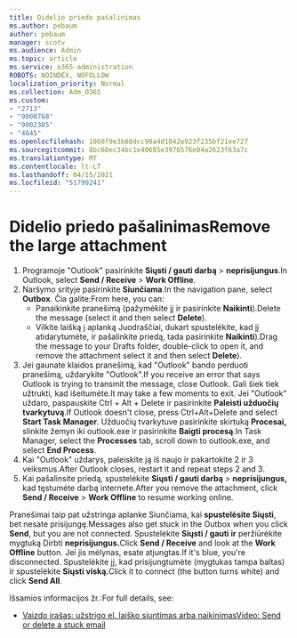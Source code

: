 ```yaml
---
title: Didelio priedo pašalinimas
ms.author: pebaum
author: pebaum
manager: scotv
ms.audience: Admin
ms.topic: article
ms.service: o365-administration
ROBOTS: NOINDEX, NOFOLLOW
localization_priority: Normal
ms.collection: Adm_O365
ms.custom:
- "2713"
- "9000768"
- "9002385"
- "4645"
ms.openlocfilehash: 1068f9e3b88dcc98a4d1042e923f235bf21ee727
ms.sourcegitcommit: 8bc60ec34bc1e40685e3976576e04a2623f63a7c
ms.translationtype: MT
ms.contentlocale: lt-LT
ms.lasthandoff: 04/15/2021
ms.locfileid: "51799241"
---
```

# <a name="remove-the-large-attachment"></a><span data-ttu-id="12663-102">Didelio priedo pašalinimas</span><span class="sxs-lookup"><span data-stu-id="12663-102">Remove the large attachment</span></span>

1. <span data-ttu-id="12663-103">Programoje "Outlook" pasirinkite **Siųsti / gauti darbą**  >  **neprisijungus**.</span><span class="sxs-lookup"><span data-stu-id="12663-103">In Outlook, select **Send / Receive** > **Work Offline**.</span></span> 
2. <span data-ttu-id="12663-104">Naršymo srityje pasirinkite **Siunčiama**.</span><span class="sxs-lookup"><span data-stu-id="12663-104">In the navigation pane, select **Outbox**.</span></span> <span data-ttu-id="12663-105">Čia galite:</span><span class="sxs-lookup"><span data-stu-id="12663-105">From here, you can:</span></span> 
    - <span data-ttu-id="12663-106">Panaikinkite pranešimą (pažymėkite jį ir pasirinkite **Naikinti**).</span><span class="sxs-lookup"><span data-stu-id="12663-106">Delete the message (select it and then select **Delete**).</span></span>
    - <span data-ttu-id="12663-107">Vilkite laišką į aplanką Juodraščiai, dukart spustelėkite, kad jį atidarytumėte, ir pašalinkite priedą, tada pasirinkite **Naikinti**).</span><span class="sxs-lookup"><span data-stu-id="12663-107">Drag the message to your Drafts folder, double-click to open it, and remove the attachment select it and then select **Delete**).</span></span>
3. <span data-ttu-id="12663-108">Jei gaunate klaidos pranešimą, kad "Outlook" bando perduoti pranešimą, uždarykite "Outlook".</span><span class="sxs-lookup"><span data-stu-id="12663-108">If you receive an error that says Outlook is trying to transmit the message, close Outlook.</span></span> <span data-ttu-id="12663-109">Gali šiek tiek užtrukti, kad išeitumėte.</span><span class="sxs-lookup"><span data-stu-id="12663-109">It may take a few moments to exit.</span></span> <span data-ttu-id="12663-110">Jei "Outlook" uždaro, paspauskite Ctrl + Alt + Delete ir pasirinkite **Paleisti užduočių tvarkytuvą**.</span><span class="sxs-lookup"><span data-stu-id="12663-110">If Outlook doesn't close, press Ctrl+Alt+Delete and select **Start Task Manager**.</span></span> <span data-ttu-id="12663-111">Užduočių tvarkytuve pasirinkite skirtuką **Procesai,** slinkite žemyn iki outlook.exe ir pasirinkite **Baigti procesą**.</span><span class="sxs-lookup"><span data-stu-id="12663-111">In Task Manager, select the **Processes** tab, scroll down to outlook.exe, and select **End Process**.</span></span>
4. <span data-ttu-id="12663-112">Kai "Outlook" uždarys, paleiskite ją iš naujo ir pakartokite 2 ir 3 veiksmus.</span><span class="sxs-lookup"><span data-stu-id="12663-112">After Outlook closes, restart it and repeat steps 2 and 3.</span></span> 
5. <span data-ttu-id="12663-113">Kai pašalinsite priedą, spustelėkite **Siųsti / gauti darbą**  >  **neprisijungus,** kad tęstumėte darbą internete.</span><span class="sxs-lookup"><span data-stu-id="12663-113">After you remove the attachment, click **Send / Receive** > **Work Offline** to resume working online.</span></span> 

<span data-ttu-id="12663-114">Pranešimai taip pat užstringa aplanke Siunčiama, kai **spustelėsite Siųsti**, bet nesate prisijungę.</span><span class="sxs-lookup"><span data-stu-id="12663-114">Messages also get stuck in the Outbox when you click **Send**, but you are not connected.</span></span> <span data-ttu-id="12663-115">Spustelėkite **Siųsti / gauti ir** peržiūrėkite mygtuką Dirbti **neprisijungus.**</span><span class="sxs-lookup"><span data-stu-id="12663-115">Click **Send / Receive** and look at the **Work Offline** button.</span></span> <span data-ttu-id="12663-116">Jei jis mėlynas, esate atjungtas.</span><span class="sxs-lookup"><span data-stu-id="12663-116">If it's blue, you're disconnected.</span></span> <span data-ttu-id="12663-117">Spustelėkite jį, kad prisijungtumėte (mygtukas tampa baltas) ir spustelėkite **Siųsti viską.**</span><span class="sxs-lookup"><span data-stu-id="12663-117">Click it to connect (the button turns white) and click **Send All**.</span></span>
 
 <span data-ttu-id="12663-118">Išsamios informacijos žr.:</span><span class="sxs-lookup"><span data-stu-id="12663-118">For full details, see:</span></span>
- [<span data-ttu-id="12663-119">Vaizdo įrašas: užstrigo el. laiško siuntimas arba naikinimas</span><span class="sxs-lookup"><span data-stu-id="12663-119">Video: Send or delete a stuck email</span></span>](https://support.office.com/article/Video-Send-or-delete-an-email-stuck-in-your-outbox-26d5d34a-4e5f-444a-a9e8-44db04a94dec) 